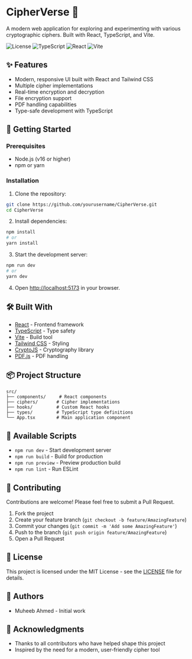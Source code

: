 # CipherVerse 🔐

A modern web application for exploring and experimenting with various cryptographic ciphers. Built with React, TypeScript, and Vite.

![License](https://img.shields.io/badge/license-MIT-blue.svg)
![TypeScript](https://img.shields.io/badge/TypeScript-5.5-blue)
![React](https://img.shields.io/badge/React-18.3-blue)
![Vite](https://img.shields.io/badge/Vite-6.3-purple)

## ✨ Features

- Modern, responsive UI built with React and Tailwind CSS
- Multiple cipher implementations
- Real-time encryption and decryption
- File encryption support
- PDF handling capabilities
- Type-safe development with TypeScript

## 🚀 Getting Started

### Prerequisites

- Node.js (v16 or higher)
- npm or yarn

### Installation

1. Clone the repository:
```bash
git clone https://github.com/yourusername/CipherVerse.git
cd CipherVerse
```

2. Install dependencies:
```bash
npm install
# or
yarn install
```

3. Start the development server:
```bash
npm run dev
# or
yarn dev
```

4. Open [http://localhost:5173](http://localhost:5173) in your browser.

## 🛠️ Built With

- [React](https://reactjs.org/) - Frontend framework
- [TypeScript](https://www.typescriptlang.org/) - Type safety
- [Vite](https://vitejs.dev/) - Build tool
- [Tailwind CSS](https://tailwindcss.com/) - Styling
- [CryptoJS](https://github.com/brix/crypto-js) - Cryptography library
- [PDF.js](https://mozilla.github.io/pdf.js/) - PDF handling

## 📦 Project Structure

```
src/
├── components/     # React components
├── ciphers/       # Cipher implementations
├── hooks/         # Custom React hooks
├── types/         # TypeScript type definitions
└── App.tsx        # Main application component
```

## 🧪 Available Scripts

- `npm run dev` - Start development server
- `npm run build` - Build for production
- `npm run preview` - Preview production build
- `npm run lint` - Run ESLint

## 🤝 Contributing

Contributions are welcome! Please feel free to submit a Pull Request.

1. Fork the project
2. Create your feature branch (`git checkout -b feature/AmazingFeature`)
3. Commit your changes (`git commit -m 'Add some AmazingFeature'`)
4. Push to the branch (`git push origin feature/AmazingFeature`)
5. Open a Pull Request

## 📝 License

This project is licensed under the MIT License - see the [LICENSE](LICENSE) file for details.

## 👥 Authors

- Muheeb Ahmed - Initial work

## 🙏 Acknowledgments

- Thanks to all contributors who have helped shape this project
- Inspired by the need for a modern, user-friendly cipher tool 